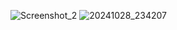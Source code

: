 ![Screenshot_2](https://github.com/user-attachments/assets/2136c942-7a66-4fca-a752-8298c290e04e)
![20241028_234207](https://github.com/user-attachments/assets/6a1d95d6-a97d-4b78-8165-3f034a718e0b)
